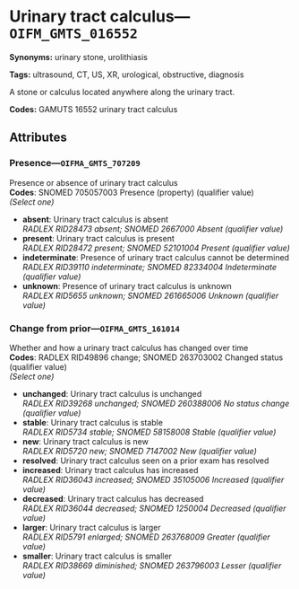 # Urinary tract calculus—`OIFM_GMTS_016552`

**Synonyms:** urinary stone, urolithiasis

**Tags:** ultrasound, CT, US, XR, urological, obstructive, diagnosis

A stone or calculus located anywhere along the urinary tract.

**Codes:** GAMUTS 16552 urinary tract calculus

## Attributes

### Presence—`OIFMA_GMTS_707209`

Presence or absence of urinary tract calculus  
**Codes**: SNOMED 705057003 Presence (property) (qualifier value)  
*(Select one)*

- **absent**: Urinary tract calculus is absent  
_RADLEX RID28473 absent; SNOMED 2667000 Absent (qualifier value)_
- **present**: Urinary tract calculus is present  
_RADLEX RID28472 present; SNOMED 52101004 Present (qualifier value)_
- **indeterminate**: Presence of urinary tract calculus cannot be determined  
_RADLEX RID39110 indeterminate; SNOMED 82334004 Indeterminate (qualifier value)_
- **unknown**: Presence of urinary tract calculus is unknown  
_RADLEX RID5655 unknown; SNOMED 261665006 Unknown (qualifier value)_

### Change from prior—`OIFMA_GMTS_161014`

Whether and how a urinary tract calculus has changed over time  
**Codes**: RADLEX RID49896 change; SNOMED 263703002 Changed status (qualifier value)  
*(Select one)*

- **unchanged**: Urinary tract calculus is unchanged  
_RADLEX RID39268 unchanged; SNOMED 260388006 No status change (qualifier value)_
- **stable**: Urinary tract calculus is stable  
_RADLEX RID5734 stable; SNOMED 58158008 Stable (qualifier value)_
- **new**: Urinary tract calculus is new  
_RADLEX RID5720 new; SNOMED 7147002 New (qualifier value)_
- **resolved**: Urinary tract calculus seen on a prior exam has resolved  
- **increased**: Urinary tract calculus has increased  
_RADLEX RID36043 increased; SNOMED 35105006 Increased (qualifier value)_
- **decreased**: Urinary tract calculus has decreased  
_RADLEX RID36044 decreased; SNOMED 1250004 Decreased (qualifier value)_
- **larger**: Urinary tract calculus is larger  
_RADLEX RID5791 enlarged; SNOMED 263768009 Greater (qualifier value)_
- **smaller**: Urinary tract calculus is smaller  
_RADLEX RID38669 diminished; SNOMED 263796003 Lesser (qualifier value)_